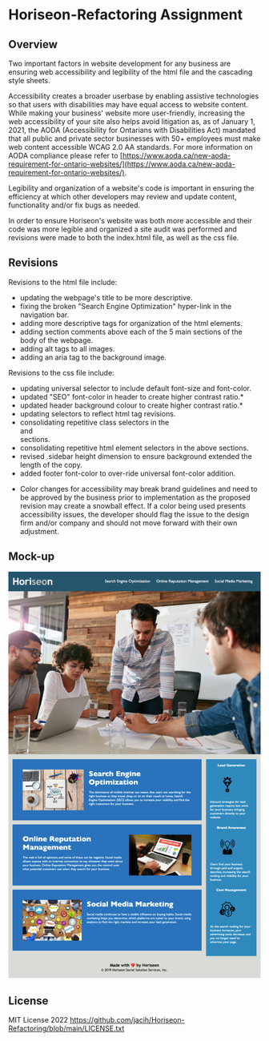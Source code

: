 # Horiseon-Refactoring Assignment

## Overview
Two important factors in website development for any business are ensuring web accessibility and legibility of the html file and the cascading style sheets.

Accessibility creates a broader userbase by enabling assistive technologies so that users with disabilities may have equal access to website content. While making your business' website more user-friendly, increasing the web accessibility of your site also helps avoid litigation as, as of January 1, 2021, the AODA (Accessibility for Ontarians with Disabilities Act) mandated that all public and private sector businesses with 50+ employees must make web content accessible WCAG 2.0 AA standards.
For more information on AODA compliance please refer to [https://www.aoda.ca/new-aoda-requirement-for-ontario-websites/](https://www.aoda.ca/new-aoda-requirement-for-ontario-websites/).

Legibility and organization of a website's code is important in ensuring the efficiency at which other developers may review and update content, functionality and/or fix bugs as needed.

In order to ensure Horiseon's website was both more accessible and their code was more legible and organized a site audit was performed and revisions were made to both the index.html file, as well as the css file.

## Revisions
Revisions to the html file include:
- updating the webpage's title to be more descriptive.
- fixing the broken "Search Engine Optimization" hyper-link in the navigation bar.
- adding more descriptive tags for organization of the html elements.
- adding section comments above each of the 5 main sections of the body of the webpage.
- adding alt tags to all images.
- adding an aria tag to the background image.

Revisions to the css file include:
- updating universal selector to include default font-size and font-color.
- updated "SEO" font-color in header to create higher contrast ratio.*
- updated header background colour to create higher contrast ratio.*
- updating selectors to reflect html tag revisions.
- consolidating repetitive class selectors in the <main> and <aside> sections.
- consolidating repetitive html element selectors in the above sections.
- revised .sidebar height dimension to ensure background extended the length of the copy.
- added footer font-color to over-ride universal font-color addition.
    
* Color changes for accessibility may break brand guidelines and need to be approved by the business prior to implementation as the proposed revision may create a snowball effect. If a color being used presents accessibility issues, the developer should flag the issue to the design firm and/or company and should not move forward with their own adjustment.
    
## Mock-up
![Horiseon Refactored Webpage](https://github.com/jacih/Horiseon-Refactoring/blob/main/Assets/images/jacih.github.io_Horiseon-Refactoring_.png)

## License
MIT License 2022 
https://github.com/jacih/Horiseon-Refactoring/blob/main/LICENSE.txt


